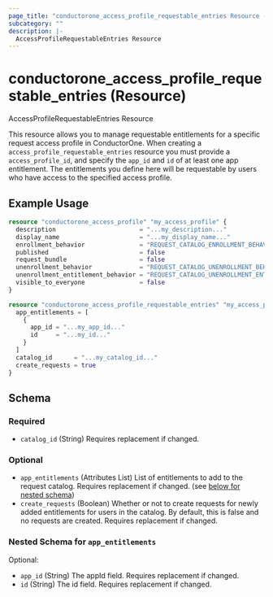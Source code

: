 ```yaml
---
page_title: "conductorone_access_profile_requestable_entries Resource - conductorone"
subcategory: ""
description: |-
  AccessProfileRequestableEntries Resource
---
```


# conductorone_access_profile_requestable_entries (Resource)

AccessProfileRequestableEntries Resource

This resource allows you to manage requestable entitlements for a specific request access profile in ConductorOne.
When creating a `access_profile_requestable_entries` resource you must provide a `access_profile_id`, and specify the `app_id` and `id` of at least one app entitlement.
The entitlements you define here will be requestable by users who have access to the specified access profile.

## Example Usage

```terraform
resource "conductorone_access_profile" "my_access_profile" {
  description                       = "...my_description..."
  display_name                      = "...my_display_name..."
  enrollment_behavior               = "REQUEST_CATALOG_ENROLLMENT_BEHAVIOR_UNSPECIFIED"
  published                         = false
  request_bundle                    = false
  unenrollment_behavior             = "REQUEST_CATALOG_UNENROLLMENT_BEHAVIOR_UNSPECIFIED"
  unenrollment_entitlement_behavior = "REQUEST_CATALOG_UNENROLLMENT_ENTITLEMENT_BEHAVIOR_BYPASS"
  visible_to_everyone               = false
}
```

```terraform
resource "conductorone_access_profile_requestable_entries" "my_access_profile_requestable_entries" {
  app_entitlements = [
    {
      app_id = "...my_app_id..."
      id     = "...my_id..."
    }
  ]
  catalog_id      = "...my_catalog_id..."
  create_requests = true
}
```

<!-- schema generated by tfplugindocs -->
## Schema

### Required

- `catalog_id` (String) Requires replacement if changed.

### Optional

- `app_entitlements` (Attributes List) List of entitlements to add to the request catalog. Requires replacement if changed. (see [below for nested schema](#nestedatt--app_entitlements))
- `create_requests` (Boolean) Whether or not to create requests for newly added entitlements for users in the catalog.
 By default, this is false and no requests are created.
Requires replacement if changed.

<a id="nestedatt--app_entitlements"></a>
### Nested Schema for `app_entitlements`

Optional:

- `app_id` (String) The appId field. Requires replacement if changed.
- `id` (String) The id field. Requires replacement if changed.
